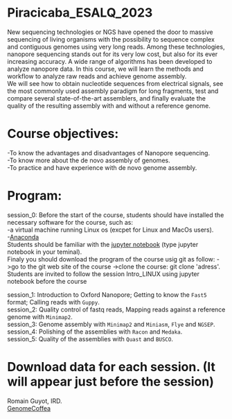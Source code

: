 # Piracicaba_ESALQ_2023

New sequencing technologies or NGS have opened the door to massive sequencing of living organisms with the possibility to sequence complex and contiguous genomes using very long reads. Among these technologies, nanopore sequencing stands out for its very low cost, but also for its ever increasing accuracy. A wide range of algorithms has been developed to analyze nanopore data. In this course, we will learn the methods and workflow to analyze raw reads and achieve genome assembly.  
We will see how to obtain nucleotide sequences from electrical signals, see the most commonly used assembly paradigm for long fragments, test and compare several state-of-the-art assemblers, and finally evaluate the quality of the resulting assembly with and without a reference genome.


# Course objectives:  
-To know the advantages and disadvantages of Nanopore sequencing.  
-To know more about the de novo assembly of genomes.  
-To practice and have experience with de novo genome assembly.  

# Program:
session_0: Before the start of the course, students should have installed the necessary software for the course, such as:  
-a virtual machine running Linux os (excpet for Linux and MacOs users).  
-[Anaconda](https://www.anaconda.com/products/distribution)   
Students should be familiar with the [jupyter notebook](https://jupyter-notebook.readthedocs.io/en/stable/examples/Notebook/Notebook%20Basics.html) (type jupyter notebook in your teminal).  
Finaly you should download the program of the course usig git as follow: ->go to the git web site of the course ->clone the course: git clone 'adress'.
Students are invited to follow the session Intro_LINUX using jupyter notebook before the course

session_1: Introduction to Oxford Nanopore; Getting to know the `Fast5` format; Calling reads with `Guppy`.  
session_2: Quality control of fastq reads, Mapping reads against a reference genome with `Minimap2`.  
session_3: Genome assembly with `Minimap2` and `Miniasm`, `Flye` and `NGSEP`.  
session_4: Polishing of the assemblies with `Racon` and `Medaka`.  
session_5: Quality of the assemblies with `Quast` and `BUSCO`.  

# Download data for each session. (It will appear just before the session)
 

Romain Guyot, IRD.  
[GenomeCoffea](https://www.genomecoffea.org)
